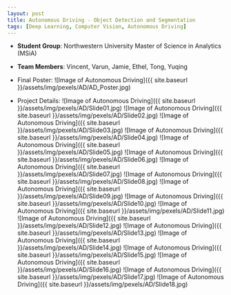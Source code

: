 ```yaml
---
layout: post
title: Autonomous Driving - Object Detection and Segmentation 
tags: [Deep Learning, Computer Vision, Autonomous Driving]
---
```


*   **Student Group**: Northwestern University Master of Science in Analytics (MSiA)    
*   **Team Members**: Vincent, Varun, Jamie, Ethel, Tong, Yuqing

* Final Poster:
![Image of Autonomous Driving]({{ site.baseurl }}/assets/img/pexels/AD/AD_Poster.jpg)

* Project Details:
![Image of Autonomous Driving]({{ site.baseurl }}/assets/img/pexels/AD/Slide01.jpg)
![Image of Autonomous Driving]({{ site.baseurl }}/assets/img/pexels/AD/Slide02.jpg)
![Image of Autonomous Driving]({{ site.baseurl }}/assets/img/pexels/AD/Slide03.jpg)
![Image of Autonomous Driving]({{ site.baseurl }}/assets/img/pexels/AD/Slide04.jpg)
![Image of Autonomous Driving]({{ site.baseurl }}/assets/img/pexels/AD/Slide05.jpg)
![Image of Autonomous Driving]({{ site.baseurl }}/assets/img/pexels/AD/Slide06.jpg)
![Image of Autonomous Driving]({{ site.baseurl }}/assets/img/pexels/AD/Slide07.jpg)
![Image of Autonomous Driving]({{ site.baseurl }}/assets/img/pexels/AD/Slide08.jpg)
![Image of Autonomous Driving]({{ site.baseurl }}/assets/img/pexels/AD/Slide09.jpg)
![Image of Autonomous Driving]({{ site.baseurl }}/assets/img/pexels/AD/Slide10.jpg)
![Image of Autonomous Driving]({{ site.baseurl }}/assets/img/pexels/AD/Slide11.jpg)
![Image of Autonomous Driving]({{ site.baseurl }}/assets/img/pexels/AD/Slide12.jpg)
![Image of Autonomous Driving]({{ site.baseurl }}/assets/img/pexels/AD/Slide13.jpg)
![Image of Autonomous Driving]({{ site.baseurl }}/assets/img/pexels/AD/Slide14.jpg)
![Image of Autonomous Driving]({{ site.baseurl }}/assets/img/pexels/AD/Slide15.jpg)
![Image of Autonomous Driving]({{ site.baseurl }}/assets/img/pexels/AD/Slide16.jpg)
![Image of Autonomous Driving]({{ site.baseurl }}/assets/img/pexels/AD/Slide17.jpg)
![Image of Autonomous Driving]({{ site.baseurl }}/assets/img/pexels/AD/Slide18.jpg)


